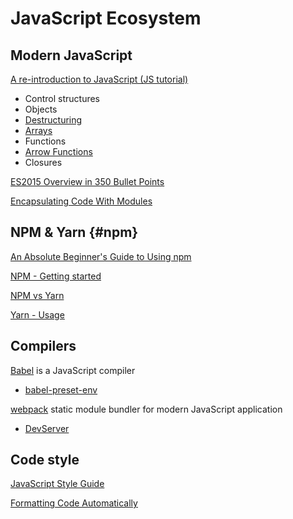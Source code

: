 # JavaScript Ecosystem

## Modern JavaScript

[A re-introduction to JavaScript \(JS tutorial\)](https://developer.mozilla.org/en-US/docs/Web/JavaScript/A_re-introduction_to_JavaScript)

* Control structures
* Objects
* [Destructuring](https://developer.mozilla.org/en-US/docs/Web/JavaScript/Reference/Operators/Destructuring_assignment)
* [Arrays](https://developer.mozilla.org/en-US/docs/Web/JavaScript/Reference/Global_Objects/Array)
* Functions
* [Arrow Functions](https://developer.mozilla.org/en-US/docs/Web/JavaScript/Reference/Functions/Arrow_functions)
* Closures

[ES2015 Overview in 350 Bullet Points](https://ponyfoo.com/articles/es6)

[Encapsulating Code With Modules](https://leanpub.com/understandinges6/read#leanpub-auto-encapsulating-code-with-modules)

## NPM & Yarn {#npm}

[An Absolute Beginner's Guide to Using npm](http://nodesource.com/blog/an-absolute-beginners-guide-to-using-npm/)

[NPM - Getting started](https://docs.npmjs.com/getting-started/what-is-npm)

[NPM vs Yarn](https://scotch.io/@brian_kimo/npm-vs-yarn)

[Yarn - Usage](https://yarnpkg.com/en/docs/usage)

## Compilers

[Babel](https://babeljs.io/) is a JavaScript compiler

* [babel-preset-env](https://github.com/babel/babel/tree/master/packages/babel-preset-env)

[webpack](https://webpack.js.org/) static module bundler for modern JavaScript application

* [DevServer](https://webpack.js.org/configuration/dev-server/#devserver)

## Code style

[JavaScript Style Guide](https://www.gitbook.com/book/tb/react-developers-training/edit#)

[Formatting Code Automatically](https://github.com/facebook/create-react-app/blob/master/packages/react-scripts/template/README.md#formatting-code-automatically)

